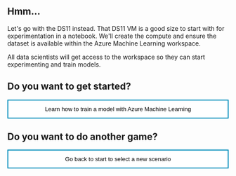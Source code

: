 <style>
.button  {
  border: none;
  color: black;
  width: 100%;
  padding: 12px 28px;
  background-color: white;
  border: 2px solid #008CBA;
  transition-duration: 0.4s;
}
.button:hover  {
  background-color: #008CBA;
  color: white; 
  border: 2px solid #008CBA;
}
.resetbutton  {
  border: none;
  color: black;
  float: right;
  padding: 12px 28px;
  background-color: white;
  border: 2px solid #f44336;
  transition-duration: 0.4s;
}
.resetbutton:hover  {
  background-color: #f44336;
  color: white; 
  border: 2px solid #f44336;
}
</style>

## Hmm...

Let's go with the DS11 instead. That DS11 VM is a good size to start with for experimentation in a notebook. We'll create the compute and ensure the dataset is available within the Azure Machine Learning workspace. 

All data scientists will get access to the workspace so they can start experimenting and train models. 

## Do you want to get started?

<button class="button" onclick="window.location.href='https://docs.microsoft.com/learn/modules/train-local-model-with-azure-mls/';">Learn how to train a model with Azure Machine Learning</button>

## Do you want to do another game?

<button class="button" onclick="window.location.href='../../00-start-training';">Go back to start to select a new scenario</button>

<script>
    //Get all details elements
    const questions = document.querySelectorAll('details');

    //add event listener
    questions.forEach(det => {
        det.addEventListener('toggle', toggleOpenOneOnly)
    })

// toggle state of details elements
    function toggleOpenOneOnly(e) {
        questions.forEach(det => {
            if (det != this) {
                let splitText = det.innerHTML.split("</summary>");
                det.innerHTML = splitText[0] + "</summary>\nYou already asked one question.\n";
            }
            
            det.removeEventListener('toggle', toggleOpenOneOnly)
        });
    }
</script>
